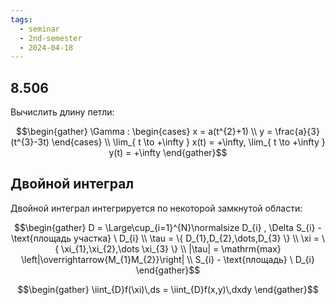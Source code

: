```yaml
---
tags:
  - seminar
  - 2nd-semester
  - 2024-04-18
---
```


## 8.506

Вычислить длину петли:

 $$\begin{gather}
\Gamma : \begin{cases}
x = a(t^{2}+1) \\
y = \frac{a}{3}(t^{3}-3t)
\end{cases} \\
\lim_{ t \to +\infty } x(t) = +\infty, \lim_{ t \to +\infty } y(t) = +\infty
\end{gather}$$

## Двойной интеграл

Двойной интеграл интегрируется по некоторой замкнутой области:

$$\begin{gather}
D = \Large\cup_{i=1}^{N}\normalsize D_{i} , \Delta S_{i} - \text{площадь участка} \ D_{i} \\
\tau = \{ D_{1},D_{2},\dots,D_{3} \} \\
\xi = \{ \xi_{1},\xi_{2},\dots \xi_{3} \} \\
|\tau| = \mathrm{max} \left|\overrightarrow{M_{1}M_{2}}\right| \\
S_{i} - \text{площадь} \ D_{i}
\end{gather}$$

$$\begin{gather}
\iint_{D}f(\xi)\,ds = \iint_{D}f(x,y)\,dxdy
\end{gather}$$